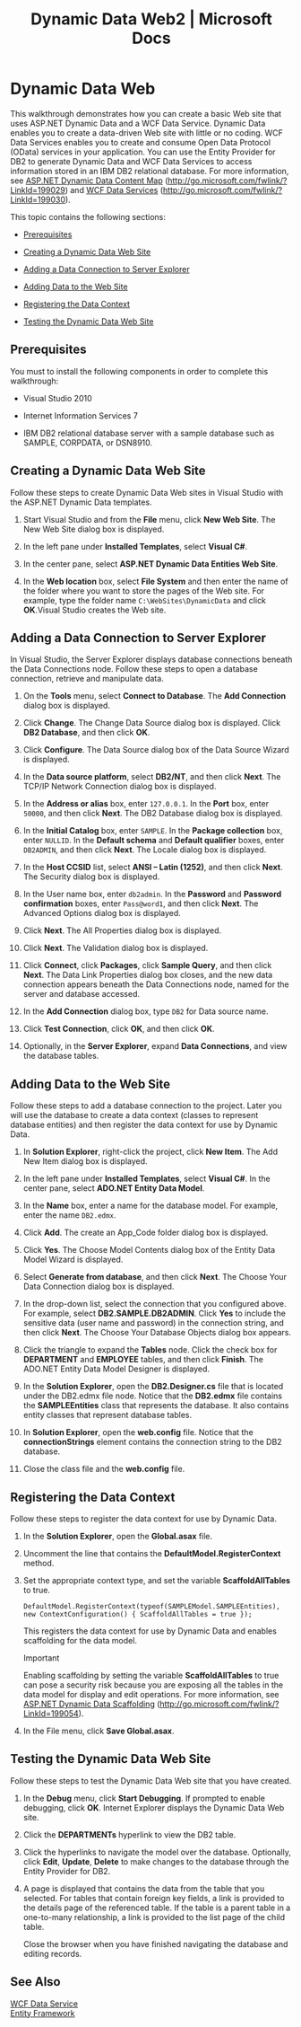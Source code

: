 ﻿---
title: "Dynamic Data Web2 | Microsoft Docs"
ms.custom: ""
ms.date: "11/30/2017"
ms.prod: "host-integration-server"
ms.reviewer: ""
ms.suite: ""
ms.tgt_pltfrm: ""
ms.topic: "article"
ms.assetid: 16b0f966-6229-4c3c-900c-b125a5d162c5
caps.latest.revision: 2
---
# Dynamic Data Web
This walkthrough demonstrates how you can create a basic Web site that uses ASP.NET Dynamic Data and a WCF Data Service. Dynamic Data enables you to create a data-driven Web site with little or no coding. WCF Data Services enables you to create and consume Open Data Protocol (OData) services in your application. You can use the Entity Provider for DB2 to generate Dynamic Data and WCF Data Services to access information stored in an IBM DB2 relational database. For more information, see [ASP.NET Dynamic Data Content Map](http://go.microsoft.com/fwlink/?LinkId=199029) (http://go.microsoft.com/fwlink/?LinkId=199029) and [WCF Data Services](http://go.microsoft.com/fwlink/?LinkId=199030) (http://go.microsoft.com/fwlink/?LinkId=199030).  
  
 This topic contains the following sections:  
  
-   [Prerequisites](../core/dynamic-data-web2.md#pre)  
  
-   [Creating a Dynamic Data Web Site](../core/dynamic-data-web2.md#dyn)  
  
-   [Adding a Data Connection to Server Explorer](../core/dynamic-data-web2.md#con)  
  
-   [Adding Data to the Web Site](../core/dynamic-data-web2.md#web)  
  
-   [Registering the Data Context](../core/dynamic-data-web2.md#reg)  
  
-   [Testing the Dynamic Data Web Site](../core/dynamic-data-web2.md#test)  
  
##  <a name="pre"></a> Prerequisites  
 You must to install the following components in order to complete this walkthrough:  
  
-   Visual Studio 2010  
  
-   Internet Information Services 7  
  
-   IBM DB2 relational database server with a sample database such as SAMPLE, CORPDATA, or DSN8910.  
  
##  <a name="dyn"></a> Creating a Dynamic Data Web Site  
 Follow these steps to create Dynamic Data Web sites in Visual Studio with the ASP.NET Dynamic Data templates.  
  
1.  Start Visual Studio and from the **File** menu, click **New Web Site**. The New Web Site dialog box is displayed.  
  
2.  In the left pane under **Installed Templates**, select **Visual C#**.  
  
3.  In the center pane, select **ASP.NET Dynamic Data Entities Web Site**.  
  
4.  In the **Web location** box, select **File System** and then enter the name of the folder where you want to store the pages of the Web site. For example, type the folder name `C:\WebSites\DynamicData` and click **OK**.Visual Studio creates the Web site.  
  
##  <a name="con"></a> Adding a Data Connection to Server Explorer  
 In Visual Studio, the Server Explorer displays database connections beneath the Data Connections node. Follow these steps to open a database connection, retrieve and manipulate data.  
  
1.  On the **Tools** menu, select **Connect to Database**. The **Add Connection** dialog box is displayed.  
  
2.  Click **Change**. The Change Data Source dialog box is displayed. Click **DB2 Database**, and then click **OK**.  
  
3.  Click **Configure**. The Data Source dialog box of the Data Source Wizard is displayed.  
  
4.  In the **Data source platform**, select **DB2/NT**, and then click **Next**. The TCP/IP Network Connection dialog box is displayed.  
  
5.  In the **Address or alias** box, enter `127.0.0.1`. In the **Port** box, enter `50000`, and then click **Next**. The DB2 Database dialog box is displayed.  
  
6.  In the **Initial Catalog** box, enter `SAMPLE`. In the **Package collection** box, enter `NULLID`. In the **Default schema** and **Default qualifier** boxes, enter `DB2ADMIN`, and then click **Next**. The Locale dialog box is displayed.  
  
7.  In the **Host CCSID** list, select **ANSI – Latin (1252)**, and then click **Next**. The Security dialog box is displayed.  
  
8.  In the User name box, enter `db2admin`. In the **Password** and **Password confirmation** boxes, enter `Pass@word1`, and then click **Next**. The Advanced Options dialog box is displayed.  
  
9. Click **Next**. The All Properties dialog box is displayed.  
  
10. Click **Next**. The Validation dialog box is displayed.  
  
11. Click **Connect**, click **Packages**, click **Sample Query**, and then click **Next**. The Data Link Properties dialog box closes, and the new data connection appears beneath the Data Connections node, named for the server and database accessed.  
  
12. In the **Add Connection** dialog box, type `DB2` for Data source name.  
  
13. Click **Test Connection**, click **OK**, and then click **OK**.  
  
14. Optionally, in the **Server Explorer**, expand **Data Connections**, and view the database tables.  
  
##  <a name="web"></a> Adding Data to the Web Site  
 Follow these steps to add a database connection to the project. Later you will use the database to create a data context (classes to represent database entities) and then register the data context for use by Dynamic Data.  
  
1.  In **Solution Explorer**, right-click the project, click **New Item**. The Add New Item dialog box is displayed.  
  
2.  In the left pane under **Installed Templates**, select **Visual C#**. In the center pane, select **ADO.NET Entity Data Model**.  
  
3.  In the **Name** box, enter a name for the database model. For example, enter the name `DB2.edmx`.  
  
4.  Click **Add**. The create an App_Code folder dialog box is displayed.  
  
5.  Click **Yes**. The Choose Model Contents dialog box of the Entity Data Model Wizard is displayed.  
  
6.  Select **Generate from database**, and then click **Next**. The Choose Your Data Connection dialog box is displayed.  
  
7.  In the drop-down list, select the connection that you configured above. For example, select **DB2.SAMPLE.DB2ADMIN**. Click **Yes** to include the sensitive data (user name and password) in the connection string, and then click **Next**. The Choose Your Database Objects dialog box appears.  
  
8.  Click the triangle to expand the **Tables** node. Click the check box for **DEPARTMENT** and **EMPLOYEE** tables, and then click **Finish**. The ADO.NET Entity Data Model Designer is displayed.  
  
9. In the **Solution Explorer**, open the **DB2.Designer.cs** file that is located under the DB2.edmx file node. Notice that the **DB2.edmx** file contains the **SAMPLEEntities** class that represents the database. It also contains entity classes that represent database tables.  
  
10. In **Solution Explorer**, open the **web.config** file. Notice that the **connectionStrings** element contains the connection string to the DB2 database.  
  
11. Close the class file and the **web.config** file.  
  
##  <a name="reg"></a> Registering the Data Context  
 Follow these steps to register the data context for use by Dynamic Data.  
  
1.  In the **Solution Explorer**, open the **Global.asax** file.  
  
2.  Uncomment the line that contains the **DefaultModel.RegisterContext** method.  
  
3.  Set the appropriate context type, and set the variable **ScaffoldAllTables** to true.  
  
    ```  
    DefaultModel.RegisterContext(typeof(SAMPLEModel.SAMPLEEntities), new ContextConfiguration() { ScaffoldAllTables = true });  
    ```  
  
     This registers the data context for use by Dynamic Data and enables scaffolding for the data model.  
  
    > [!IMPORTANT]
    >  Enabling scaffolding by setting the variable **ScaffoldAllTables** to true can pose a security risk because you are exposing all the tables in the data model for display and edit operations. For more information, see [ASP.NET Dynamic Data Scaffolding](http://go.microsoft.com/fwlink/?LinkId=199054) (http://go.microsoft.com/fwlink/?LinkId=199054).  
  
4.  In the File menu, click **Save Global.asax**.  
  
##  <a name="test"></a> Testing the Dynamic Data Web Site  
 Follow these steps to test the Dynamic Data Web site that you have created.  
  
1.  In the **Debug** menu, click **Start Debugging**. If prompted to enable debugging, click **OK**. Internet Explorer displays the Dynamic Data Web site.  
  
2.  Click the **DEPARTMENTs** hyperlink to view the DB2 table.  
  
3.  Click the hyperlinks to navigate the model over the database. Optionally, click **Edit**, **Update**, **Delete** to make changes to the database through the Entity Provider for DB2.  
  
4.  A page is displayed that contains the data from the table that you selected. For tables that contain foreign key fields, a link is provided to the details page of the referenced table. If the table is a parent table in a one-to-many relationship, a link is provided to the list page of the child table.  
  
     Close the browser when you have finished navigating the database and editing records.  
  
## See Also  
 [WCF Data Service](../core/wcf-data-service2.md)   
 [Entity Framework](../core/entity-framework1.md)
